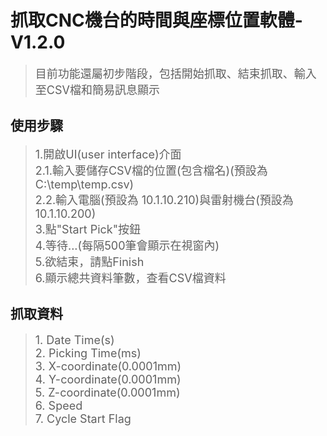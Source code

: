 # 抓取CNC機台的時間與座標位置軟體-V1.2.0
><font size=4>目前功能還屬初步階段，包括開始抓取、結束抓取、輸入至CSV檔和簡易訊息顯示</font>

## 使用步驟
><font size=4>1.開啟UI(user interface)介面</font><br>
><font size=4>2.1.輸入要儲存CSV檔的位置(包含檔名)(預設為 C:\temp\temp.csv)</font><br>
><font size=4>2.2.輸入電腦(預設為 10.1.10.210)與雷射機台(預設為 10.1.10.200)</font><br>
><font size=4>3.點"Start Pick"按鈕</font><br>
><font size=4>4.等待...(每隔500筆會顯示在視窗內)</font><br>
><font size=4>5.欲結束，請點Finish</font><br>
><font size=4>6.顯示總共資料筆數，查看CSV檔資料</font><br>

## 抓取資料
><font size=4>1. Date Time(s)</font><br>
><font size=4>2. Picking Time(ms)</font><br>
><font size=4>3. X-coordinate(0.0001mm)</font><br>
><font size=4>4. Y-coordinate(0.0001mm)</font><br>
><font size=4>5. Z-coordinate(0.0001mm)</font><br>
><font size=4>6. Speed</font><br>
><font size=4>7. Cycle Start Flag</font><br>